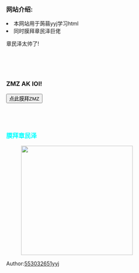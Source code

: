 <html lang="zh">
<head>       
   <title>膜拜章民泽网站</title>
</head>
<body>
  <main>
    <script>
      var pre=0;
    </script>
    <script>
       function added(){
           pre+=1;
           window.alert(pre); 
       }
     </script>
    <h3>网站介绍:</h3>
    <li>本网站用于蒟蒻yyj学习html</li>
    
<li>同时膜拜<a herf="https://www.luogu.com.cn/user/143693">章民泽巨佬</a></li>
    <p><a herf="https://www.luogu.com.cn/user/143693">章民泽太帅了!</a></p>
    <br><br><br>
    <h3>ZMZ AK IOI!</h3>
    <button type="button" onclick="added()">点此膜拜ZMZ</button>
  </main>
  <aside>
    <br><br><br>
    <div style="color:#00FFFF">
      <h3>膜拜章民泽</h3>
    </div>
    <figure>
      <img src="https://s2.ax1x.com/2019/06/17/Vb3bs1.png" width="299" height="293" />
    </figure>
    <footer>
      <p>Author:<a href="https://www.luogu.com.cn/user/205821">553032651yyj</a></p>
</footer>
  </aside>
</body>
</html>
